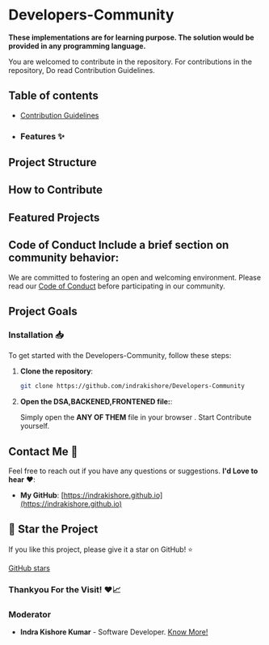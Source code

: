 # Developers-Community

__These implementations are for learning purpose. The solution would be provided in any programming language.__

You are welcomed to contribute in the repository. For contributions in the repository, Do read Contribution Guidelines.

## Table of contents

- [Contribution Guidelines](https://github.com/indrakishore/Developers-Community/blob/main/contributing.md)

- ### Features ✨ 

## Project Structure<p></p>
 
## How to Contribute<p></p>

## Featured Projects<p></p>

## Code of Conduct Include a brief section on community behavior:

We are committed to fostering an open and welcoming environment. Please read our <a href="CODE_OF_CONDUCT.md">Code of Conduct</a> before participating in our community.

## Project Goals<p></p>


### Installation 📥

To get started with the Developers-Community, follow these steps:

1. **Clone the repository**:
   ```bash
   git clone https://github.com/indrakishore/Developers-Community
   ``` 
2. **Open the DSA,BACKENED,FRONTENED file:**:

    Simply open the **ANY OF THEM** file in your browser .
    Start Contribute yourself.

## Contact Me 📧

Feel free to reach out if you have any questions or suggestions. **I'd Love to hear** ❤️:

- **My GitHub**: [https://indrakishore.github.io](https://indrakishore.github.io)



## 🌟 Star the Project

If you like this project, please give it a star on GitHub! ⭐

[GitHub stars](https://github.com/indrakishore/Developers-Community)
<br>

### Thankyou For the Visit! ❤️📈

### Moderator

* **Indra Kishore Kumar** - Software Developer.   [Know More!](https://indrakishore.github.io)

